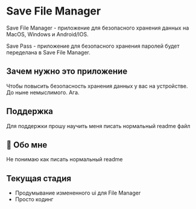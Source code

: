 
# Save File Manager

Save File Manager - приложение для безопасного хранения данных на MacOS, Windows и Android/IOS.

Save Pass - приложение для безопасного хранения паролей будет переделана в Save File Manager.






## Зачем нужно это приложение

Чтобы повысить безопасность хранения данных у вас на устройстве. До ныне немыслимого. Ага.


## Поддержка

Для поддержки прошу научить меня писать нормальный readme файл


## 🚀 Обо мне
Не понимаю как писать нормальный readme

## Текущая стадия

- Продумывание измененного ui для File Manager
- Просто кодинг

